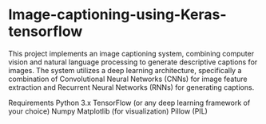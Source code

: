 # Image-captioning-using-Keras-tensorflow
This project implements an image captioning system, combining computer vision and natural language processing to generate descriptive captions for images. The system utilizes a deep learning architecture, specifically a combination of Convolutional Neural Networks (CNNs) for image feature extraction and Recurrent Neural Networks (RNNs) for generating captions.

Requirements
Python 3.x
TensorFlow (or any deep learning framework of your choice)
Numpy
Matplotlib (for visualization)
Pillow (PIL) 
